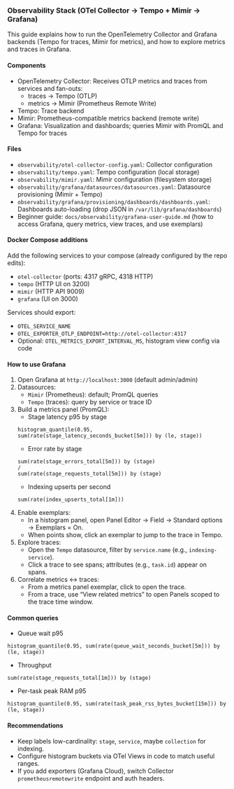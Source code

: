 ### Observability Stack (OTel Collector → Tempo + Mimir → Grafana)

This guide explains how to run the OpenTelemetry Collector and Grafana backends (Tempo for traces, Mimir for metrics), and how to explore metrics and traces in Grafana.

#### Components
- OpenTelemetry Collector: Receives OTLP metrics and traces from services and fan-outs:
  - traces → Tempo (OTLP)
  - metrics → Mimir (Prometheus Remote Write)
- Tempo: Trace backend
- Mimir: Prometheus-compatible metrics backend (remote write)
- Grafana: Visualization and dashboards; queries Mimir with PromQL and Tempo for traces

#### Files
- `observability/otel-collector-config.yaml`: Collector configuration
- `observability/tempo.yaml`: Tempo configuration (local storage)
- `observability/mimir.yaml`: Mimir configuration (filesystem storage)
- `observability/grafana/datasources/datasources.yaml`: Datasource provisioning (Mimir + Tempo)
- `observability/grafana/provisioning/dashboards/dashboards.yaml`: Dashboards auto-loading (drop JSON in `/var/lib/grafana/dashboards`)
- Beginner guide: `docs/observability/grafana-user-guide.md` (how to access Grafana, query metrics, view traces, and use exemplars)

#### Docker Compose additions
Add the following services to your compose (already configured by the repo edits):
- `otel-collector` (ports: 4317 gRPC, 4318 HTTP)
- `tempo` (HTTP UI on 3200)
- `mimir` (HTTP API 9009)
- `grafana` (UI on 3000)

Services should export:
- `OTEL_SERVICE_NAME`
- `OTEL_EXPORTER_OTLP_ENDPOINT=http://otel-collector:4317`
- Optional: `OTEL_METRICS_EXPORT_INTERVAL_MS`, histogram view config via code

#### How to use Grafana
1) Open Grafana at `http://localhost:3000` (default admin/admin)
2) Datasources:
   - `Mimir` (Prometheus): default; PromQL queries
   - `Tempo` (traces): query by service or trace ID
3) Build a metrics panel (PromQL):
   - Stage latency p95 by stage
   ```promql
   histogram_quantile(0.95, sum(rate(stage_latency_seconds_bucket[5m])) by (le, stage))
   ```
   - Error rate by stage
   ```promql
   sum(rate(stage_errors_total[5m])) by (stage)
   /
   sum(rate(stage_requests_total[5m])) by (stage)
   ```
   - Indexing upserts per second
   ```promql
   sum(rate(index_upserts_total[1m]))
   ```
4) Enable exemplars:
   - In a histogram panel, open Panel Editor → Field → Standard options → Exemplars = On.
   - When points show, click an exemplar to jump to the trace in Tempo.
5) Explore traces:
   - Open the `Tempo` datasource, filter by `service.name` (e.g., `indexing-service`).
   - Click a trace to see spans; attributes (e.g., `task.id`) appear on spans.
6) Correlate metrics ↔ traces:
   - From a metrics panel exemplar, click to open the trace.
   - From a trace, use “View related metrics” to open Panels scoped to the trace time window.

#### Common queries
- Queue wait p95
```promql
histogram_quantile(0.95, sum(rate(queue_wait_seconds_bucket[5m])) by (le, stage))
```
- Throughput
```promql
sum(rate(stage_requests_total[1m])) by (stage)
```
- Per-task peak RAM p95
```promql
histogram_quantile(0.95, sum(rate(task_peak_rss_bytes_bucket[15m])) by (le, stage))
```

#### Recommendations
- Keep labels low-cardinality: `stage`, `service`, maybe `collection` for indexing.
- Configure histogram buckets via OTel Views in code to match useful ranges.
- If you add exporters (Grafana Cloud), switch Collector `prometheusremotewrite` endpoint and auth headers.